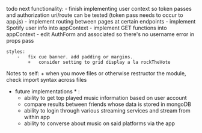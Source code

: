todo next
    functionality:
        -   finish implementing user context so token passes and authorization uri/route can be tested (token pass needs to occur to app.js)
        -   implement routing between pages at certain endpoints
        -   implement Spotify user info into appContext
        -   implement GET functions into appContext
        -   edit AuthForm and associated so there's no username error in props pass
    
    styles:
        -   fix cue banner. add padding or margins.
            +   consider setting to grid display a la rockTheVote

Notes to self:
    +   when you move files or otherwise restructor the module, check import syntax across files

* future implementations * :
    -   ability to get top played music information based on user account
    -   compare results between friends whose data is stored in mongoDB
    -   ability to login through various streaming services and stream from within app
    -   ability to converse about music on said platforms via the app